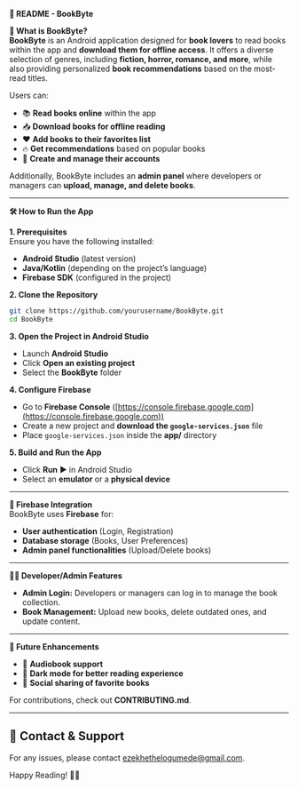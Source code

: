 **📖 README - BookByte**  

 **📌 What is BookByte?**  
**BookByte** is an Android application designed for **book lovers** to read books within the app and **download them for offline access**. It offers a diverse selection of genres, including **fiction, horror, romance, and more**, while also providing personalized **book recommendations** based on the most-read titles.  

Users can:  
- 📚 **Read books online** within the app  
- 📥 **Download books for offline reading**  
- ❤️ **Add books to their favorites list**  
- 🔥 **Get recommendations** based on popular books  
- 👤 **Create and manage their accounts**  

Additionally, BookByte includes an **admin panel** where developers or managers can **upload, manage, and delete books**.  

---

**🛠️ How to Run the App**  

**1. Prerequisites**  
Ensure you have the following installed:  
- **Android Studio** (latest version)  
- **Java/Kotlin** (depending on the project’s language)  
- **Firebase SDK** (configured in the project)  

**2. Clone the Repository**  
```sh
git clone https://github.com/yourusername/BookByte.git
cd BookByte
```

**3. Open the Project in Android Studio**  
- Launch **Android Studio**  
- Click **Open an existing project**  
- Select the **BookByte** folder  

**4. Configure Firebase**  
- Go to **Firebase Console** ([https://console.firebase.google.com](https://console.firebase.google.com))  
- Create a new project and **download the `google-services.json`** file  
- Place `google-services.json` inside the **app/** directory  

**5. Build and Run the App**  
- Click **Run** ▶️ in Android Studio  
- Select an **emulator** or a **physical device**  

---

 **📂 Firebase Integration**  
BookByte uses **Firebase** for:  
- **User authentication** (Login, Registration)  
- **Database storage** (Books, User Preferences)  
- **Admin panel functionalities** (Upload/Delete books)  

---

**👨‍💻 Developer/Admin Features**  
- **Admin Login:** Developers or managers can log in to manage the book collection.  
- **Book Management:** Upload new books, delete outdated ones, and update content.  

---

 **🚀 Future Enhancements**  
- 📌 **Audiobook support**  
- 📌 **Dark mode for better reading experience**  
- 📌 **Social sharing of favorite books**  

For contributions, check out **CONTRIBUTING.md**.  

---

## **📩 Contact & Support**  
For any issues, please contact ezekhethelogumede@gmail.com.  

Happy Reading! 📖✨

